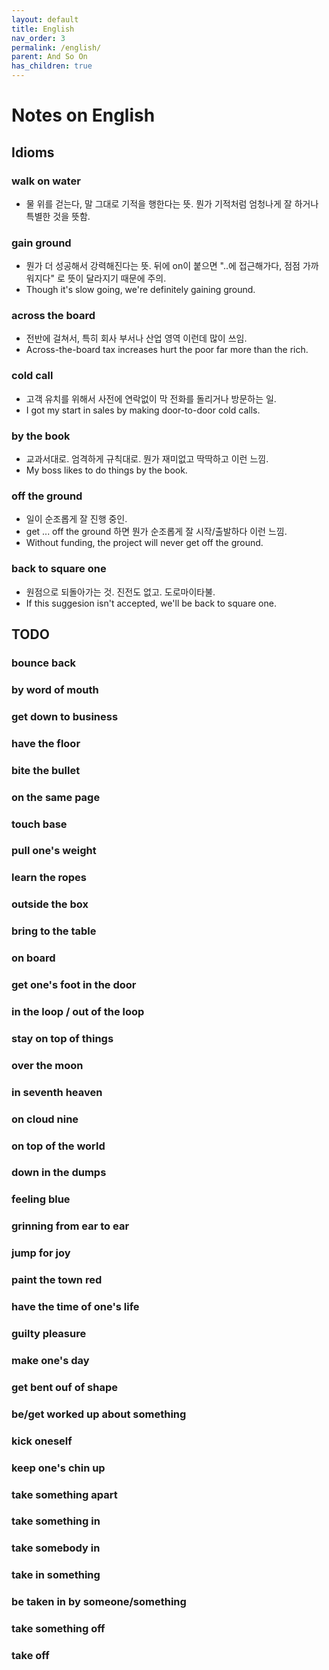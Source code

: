 ```yaml
---
layout: default
title: English
nav_order: 3
permalink: /english/
parent: And So On
has_children: true
---
```


# Notes on English

## Idioms
### walk on water
 - 물 위를 걷는다, 말 그대로 기적을 행한다는 뜻. 뭔가 기적처럼
   엄청나게 잘 하거나 특별한 것을 뜻함.

### gain ground
 - 뭔가 더 성공해서 강력해진다는 뜻. 뒤에 on이 붙으면 "..에
   접근해가다, 점점 가까워지다" 로 뜻이 달라지기 때문에 주의.
 - Though it's slow going, we're definitely gaining ground.

### across the board
 - 전반에 걸쳐서, 특히 회사 부서나 산업 영역 이런데 많이 쓰임.
 - Across-the-board tax increases hurt the poor far more than the
   rich.

### cold call
 - 고객 유치를 위해서 사전에 연락없이 막 전화를 돌리거나 방문하는 일.
 - I got my start in sales by making door-to-door cold calls.

### by the book
 - 교과서대로. 엄격하게 규칙대로. 뭔가 재미없고 딱딱하고 이런 느낌.
 - My boss likes to do things by the book.

### off the ground
 - 일이 순조롭게 잘 진행 중인.
 - get ... off the ground 하면 뭔가 순조롭게 잘 시작/출발하다 이런
   느낌.
 - Without funding, the project will never get off the ground.

### back to square one
 - 원점으로 되돌아가는 것. 진전도 없고. 도로마이타불.
 - If this suggesion isn't accepted, we'll be back to square one.

## TODO
### bounce back
### by word of mouth
### get down to business
### have the floor
### bite the bullet
### on the same page
### touch base
### pull one's weight
### learn the ropes
### outside the box
### bring to the table
### on board
### get one's foot in the door
### in the loop / out of the loop
### stay on top of things
### over the moon
### in seventh heaven
### on cloud nine
### on top of the world
### down in the dumps
### feeling blue
### grinning from ear to ear
### jump for joy
### paint the town red
### have the time of one's life
### guilty pleasure
### make one's day
### get bent ouf of shape
### be/get worked up about something
### kick oneself
### keep one's chin up
### take something apart
### take something in
### take somebody in
### take in something
### be taken in by someone/something
### take something off
### take off
